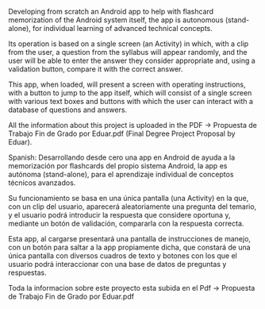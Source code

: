 Developing from scratch an Android app to help with flashcard memorization of the Android system itself, the app is autonomous (stand-alone), for individual learning of advanced technical concepts.

Its operation is based on a single screen (an Activity) in which, with a clip from the user, a question from the syllabus will appear randomly, and the user will be able to enter the answer they consider appropriate and, using a validation button, compare it with the correct answer.

This app, when loaded, will present a screen with operating instructions, with a button to jump to the app itself, which will consist of a single screen with various text boxes and buttons with which the user can interact with a database of questions and answers.

All the information about this project is uploaded in the PDF ->
Propuesta de Trabajo Fin de Grado por Eduar.pdf (Final Degree Project Proposal by Eduar).

Spanish:
Desarrollando desde cero una app en Android de ayuda a la memorización por flashcards del propio sistema Android, la app es autónoma (stand-alone), para el aprendizaje individual de conceptos técnicos avanzados.

Su funcionamiento se basa en una única pantalla (una Activity) en la que, con un clip del usuario, aparecerá aleatoriamente una pregunta del temario, y el usuario podrá introducir la respuesta que considere oportuna y, mediante un botón de validación, compararla con la respuesta correcta.

Esta app, al cargarse presentará una pantalla de instrucciones de manejo, con un botón para saltar a la app propiamente dicha, que constará de una única pantalla con diversos cuadros de texto y botones con los que el usuario podrá interaccionar con una base de datos de preguntas y respuestas.

Toda la informacion sobre este proyecto esta subida en el Pdf ->
Propuesta de Trabajo Fin de Grado por Eduar.pdf
